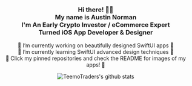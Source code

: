 <div align="center"> 
  <h3>Hi there! 👋🤓<br>My name is Austin Norman<br>I'm An Early Crypto Investor / eCommerce Expert<br>Turned  iOS App Developer & Designer</h3>

🔭 I’m currently working on beautifully designed SwiftUI apps 🔭<br>
🌱 I’m currently learning SwiftUI advanced design techniques 🌱<br>
🤔 Click my pinned repositories and check the README for images of my apps! 🤔 <br>

![TeemoTraders's github stats](https://github-readme-stats.vercel.app/api?username=TeemoTrader&hide=issues,contribs&show_icons=true&theme=blue-green)




<!--
**TeemoTrader/TeemoTrader** is a ✨ _special_ ✨ repository because its `README.md` (this file) appears on your GitHub profile.

Here are some ideas to get you started:

- 🔭 I’m currently working on ...
- 🌱 I’m currently learning ...
- 👯 I’m looking to collaborate on ...
- 🤔 I’m looking for help with ...
- 💬 Ask me about ...
- 📫 How to reach me: ...
- 😄 Pronouns: ...
- ⚡ Fun fact: ...
-->
